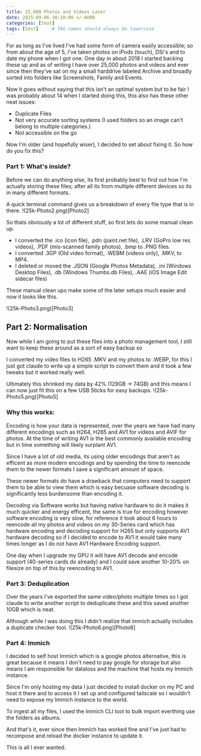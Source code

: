```yaml
---
title: 25,000 Photos and Videos Later
date: 2025-09-06 10:10:00 +/-0000
categories: [test]
tags: [test]     # TAG names should always be lowercase
---
```


For as long as I've lived I've had some form of camera easily accessible; so from about the age of 5, I've taken photos on iPods (touch), DSi's and to date my phone when I got one. One day in about 2018 I started backing these up and as of writing I have over 25,000 photos and videos and ever since then they've sat on my a small harddrive labeled Archive and broadly sorted into folders like Screenshots, Family and Events.

Now it goes without saying that this isn't an optimal system but to be fair I was probably about 14 when I started doing this, this also has these other neat issues:
 - Duplicate Files
 - Not very accurate sorting systems 
   (I used folders so an image can't belong to multiple categories.)
 - Not accessible on the go
 
Now I'm older (and hopefully wiser), I decided to set about fixing it.
So how do you fix this?

### Part 1: What's inside?

Before we can do anything else, its first probably best to find out how I'm actually storing these files; after all its from multiple different devices so its in many different formats.

A quick terminal command gives us a breakdown of every file type that is in there.
!(25k-Photo2.png)[Photo2]

So thats obviously a lot of different stuff, so first lets do some manual clean up.

- I converted the .ico (icon file), .pdn (paint.net file), .LRV (GoPro low res videos), .PDF (mis-scanned family photos), .bmp to .PNG files.
- I converted .3GP (Old video format), .WEBM (videos only), .MKV, to MP4.
- I deleted or moved the .JSON (Google Photos Metadata), .ini (Windows Desktop Files), .db (Windows Thumbs.db Files), .AAE (iOS Image Edit sidecar files)

These manual clean ups make some of the later setups much easier and now it looks like this.

!(25k-Photo3.png)[Photo3]


## Part 2: Normalisation
Now while I am going to put these files into a photo management tool, I still want to keep these around as a sort of easy backup so

I converted my video files to H265 .MKV and my photos to .WEBP, for this I just got claude to write up a simple script to convert them and it took a few tweaks but it worked really well.

Ultimately this shrinked my data by 42% (129GB -> 74GB) and this means I can now just fit this on a few USB Sticks for easy backups.
!(25k-Photo5.png)[Photo5]

### Why this works:
Encoding is how your data is represented, over the years we have had many different encodings such as H264, H265 and AV1 for videos and AVIF for photos. At the time of writing AV1 is the best commonly available encoding but in time something will likely surplant AV1.

Since I have a lot of old media, its using older encodings that aren't as efficent as more modern encodings and by spending the time to reencode them to the newer formats I save a significant amount of space. 

These newer formats do have a drawback that computers need to support them to be able to view them which is easy becuase software decoding is significantly less burdensome than encoding it. 

Decoding via Software works but having native hardware to do it makes it much quicker and energy efficent, the same is true for encoding however software encoding is very slow, for reference it took about 6 hours to reencode all my photos and videos on my 30-Series card which has hardware encoding and decoding support for H265 but only supports AV1 hardware decoding so if I decided to encode to AV1 it would take many times longer as I do not have AV1 Hardware Encoding support.

One day when I upgrade my GPU it will have AV1 decode and encode support (40-series cards do already) and I could save another 10-20% on filesize on top of this by reencoding to AV1.

### Part 3: Deduplication
Over the years I've exported the same video/photo multiple times so I got claude to write another script to deduplicate these and this saved another 10GB which is neat. 

Although while I was doing this I didn't realize that immich actually includes a duplicate checker tool.
!(25k-Photo6.png)[Photo6]


### Part 4: Immich
I decided to self host Immich which is a google photos alternative, this is great because it means I don't need to pay google for storage but also means I am responsible for dataloss and the machine that hosts my Immich instance.

Since I'm only hosting my data I just decided to install docker on my PC and host it there and to access it I set up and configured tailscale so I wouldn't need to expose my Immich instance to the world.

To ingest all my files, I used the Immich CLI tool to bulk import everthing use the folders as albums.

And that's it, ever since then Immich has worked fine and I've just had to recompose and reload the docker instance to update it.

This is all I ever wanted.
